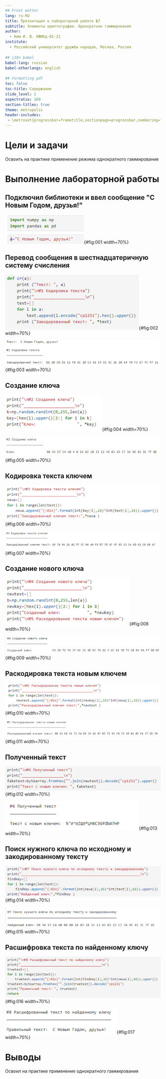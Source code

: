 ```yaml
---
## Front matter
lang: ru-RU
title: Презентация к лабораторной работе №7 
subtitle: Элементы криптографии. Однократное гаммирование
author:
  - Ким И. В. НФИбд-01-21
institute:
  - Российский университет дружбы народов, Москва, Россия

## i18n babel
babel-lang: russian
babel-otherlangs: english

## Formatting pdf
toc: false
toc-title: Содержание
slide_level: 2
aspectratio: 169
section-titles: true
theme: metropolis
header-includes:
 - \metroset{progressbar=frametitle,sectionpage=progressbar,numbering=fraction}
---
```



# Цели и задачи

Освоить на практике применение режима однократного гаммирования

# Выполнение лабораторной работы

## Подключил библиотеки и ввел сообщение "С Новым Годом, друзья!" 

![](image/1.png){#fig:001 width=70%}

## Перевод сообщения в шестнадцатеричную систему счисления 

![](image/2.png){#fig:002 width=70%}

![](image/3.png){#fig:003 width=70%}

## Создание ключа

![](image/4.png){#fig:004 width=70%}

![](image/5.png){#fig:005 width=70%}

## Кодировка текста ключем 

![](image/6.png){#fig:006 width=70%}

![](image/7.png){#fig:007 width=70%}

## Создание нового ключа

![](image/8.png){#fig:008 width=70%}

![](image/9.png){#fig:009 width=70%}

## Раскодировка текста новым ключем

![](image/10.png){#fig:010 width=70%}

![](image/11.png){#fig:011 width=70%}

## Полученный текст 

![](image/12.png){#fig:012 width=70%}

![](image/13.png){#fig:013 width=70%}

## Поиск нужного ключа по исходному и закодированному тексту

![](image/14.png){#fig:014 width=70%}

![](image/15.png){#fig:015 width=70%}

## Расшифровка текста по найденному ключу

![](image/16.png){#fig:016 width=70%}

![](image/17.png){#fig:017 width=70%}

# Выводы

Освоил на практике применение однократного гаммирования


